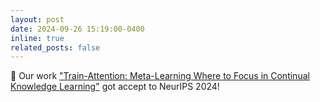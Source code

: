 ```yaml
---
layout: post
date: 2024-09-26 15:19:00-0400
inline: true
related_posts: false
---
```


:tada: Our work <a href="https://openreview.net/pdf?id=pwLdvYIMrF">"Train-Attention: Meta-Learning Where to Focus in Continual Knowledge Learning"</a> got accept to NeurIPS 2024!
